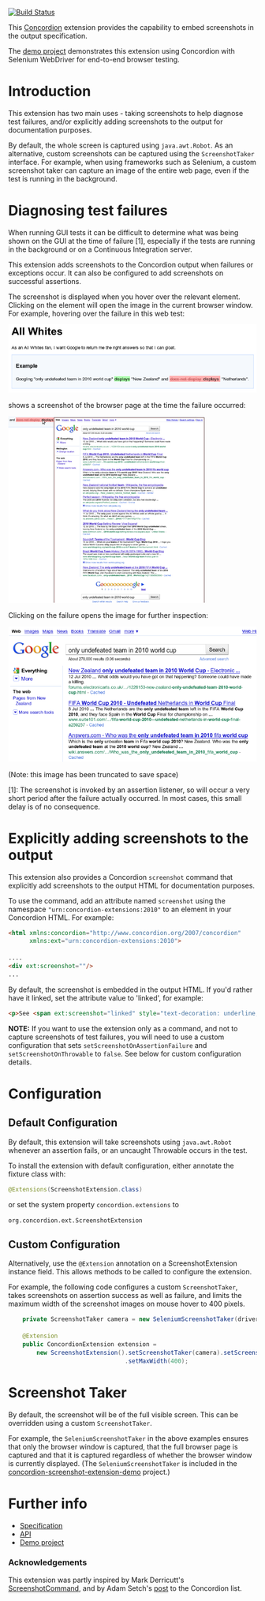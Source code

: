 [![Build Status](https://travis-ci.org/concordion/concordion-screenshot-extension.svg?branch=master)](https://travis-ci.org/concordion/concordion-screenshot-extension)

This [Concordion](http://www.concordion.org) extension provides the capability to embed screenshots in the output specification.

The [demo project](http://github.com/concordion//concordion-screenshot-extension-demo) demonstrates this extension using Concordion with Selenium WebDriver for end-to-end browser testing.

# Introduction

This extension has two main uses - taking screenshots to help diagnose test failures, and/or explicitly adding screenshots to the output for documentation purposes.

By default, the whole screen is captured using `java.awt.Robot`. As an alternative, custom screenshots can be captured using the `ScreenshotTaker` interface. For example, when using frameworks such as Selenium, a custom screenshot taker can capture an image of the entire web page, even if the test is running in the background.

# Diagnosing test failures

When running GUI tests it can be difficult to determine what was being shown on the GUI at the time of failure [1], especially if the tests are running in the background or on a Continuous Integration server.

This extension adds screenshots to the Concordion output when failures or exceptions occur. It can also be configured to add screenshots on successful assertions.

The screenshot is displayed when you hover over the relevant element. Clicking on the element will open the image in the current browser window. For example, hovering over the failure in this web test:

![Screenshot Image](images/Screenshot.png)

shows a screenshot of the browser page at the time the failure
occurred:

![Screenshot Hover Image](images/ScreenshotHover.png)

Clicking on the failure opens the image for further inspection:

![Screenshot Clicked Image](images/ScreenshotClicked.png)

(Note: this image has been truncated to save space)

[1]: The screenshot is invoked by an assertion listener, so will occur a very short period after the failure actually occurred. In most cases, this small delay is of no consequence.

# Explicitly adding screenshots to the output

This extension also provides a Concordion `screenshot` command that explicitly add screenshots to the output HTML for documentation purposes.

To use the command, add an attribute named `screenshot` using the namespace `"urn:concordion-extensions:2010"` to an element in your Concordion HTML. For example:

```html
<html xmlns:concordion="http://www.concordion.org/2007/concordion"
      xmlns:ext="urn:concordion-extensions:2010">

....
<div ext:screenshot=""/>
...
```

By default, the screenshot is embedded in the output HTML. If
you'd rather have it linked, set the attribute value to
'linked', for example:

```html
<p>See <span ext:screenshot="linked" style="text-decoration: underline;">this screen</span></p>
```

**NOTE:** If you want to use the extension only as a
command, and not to capture screenshots of test failures, you will need
to use a custom configuration that sets `setScreenshotOnAssertionFailure`
and `setScreenshotOnThrowable` to `false`. See below for
custom configuration details.

# Configuration

## Default Configuration

By default, this extension will take screenshots using `java.awt.Robot`
whenever an assertion fails, or an uncaught Throwable occurs in the test.

To install the extension with default configuration, either annotate the fixture class with:

```java
@Extensions(ScreenshotExtension.class)
```

or set the system property `concordion.extensions` to 

`org.concordion.ext.ScreenshotExtension`

## Custom Configuration

Alternatively, use the `@Extension` annotation on a ScreenshotExtension
instance field. This allows methods to be called to configure the extension.

For example, the following code configures a custom `ScreenshotTaker`,
takes screenshots on assertion success as well as failure, and limits
the maximum width of the screenshot images on mouse hover to 400 pixels.

```java
    private ScreenshotTaker camera = new SeleniumScreenshotTaker(driver);

    @Extension
    public ConcordionExtension extension =
        new ScreenshotExtension().setScreenshotTaker(camera).setScreenshotOnAssertionSuccess(true)
                                 .setMaxWidth(400);
```

# Screenshot Taker

By default, the screenshot will be of the full visible screen.
This can be overridden using a custom `ScreenshotTaker`.

For example, the `SeleniumScreenshotTaker` in the above examples ensures that only the browser window is captured, that the full browser page is captured and that it is captured regardless of whether the browser window is currently displayed. (The `SeleniumScreenshotTaker` is included in the [concordion-screenshot-extension-demo](http://github.com/concordion/concordion-screenshot-extension-demo) project.)

# Further info

* [Specification](http://concordion.github.io/concordion-screenshot-extension/spec/Screenshot.html)
* [API](http://concordion.github.io/concordion-screenshot-extension/api/index.html)
* [Demo project](http://github.com/concordion/concordion-screenshot-extension-demo)

### Acknowledgements

This extension was partly inspired by Mark Derricutt's [ScreenshotCommand](http://github.com/talios/concordion-examples/blob/master/src/test/java/com/talios/ScreenshotCommand.java), and by Adam Setch's [post](http://tech.groups.yahoo.com/group/concordion/message/618) to the Concordion list.